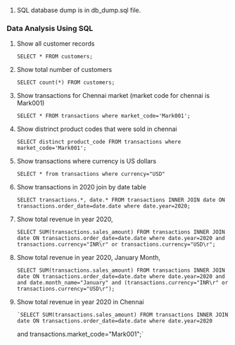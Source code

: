 1. SQL database dump is in db_dump.sql file.

### Data Analysis Using SQL

1.  Show all customer records

    `SELECT * FROM customers;`

1.  Show total number of customers

    `SELECT count(*) FROM customers;`

1.  Show transactions for Chennai market (market code for chennai is Mark001)

    `SELECT * FROM transactions where market_code='Mark001';`

1.  Show distrinct product codes that were sold in chennai

    `SELECT distinct product_code FROM transactions where market_code='Mark001';`

1.  Show transactions where currency is US dollars

    `SELECT * from transactions where currency="USD"`

1.  Show transactions in 2020 join by date table

    `SELECT transactions.*, date.* FROM transactions INNER JOIN date ON transactions.order_date=date.date where date.year=2020;`

1.  Show total revenue in year 2020,

    `SELECT SUM(transactions.sales_amount) FROM transactions INNER JOIN date ON transactions.order_date=date.date where date.year=2020 and transactions.currency="INR\r" or transactions.currency="USD\r";`

1.  Show total revenue in year 2020, January Month,

    `SELECT SUM(transactions.sales_amount) FROM transactions INNER JOIN date ON transactions.order_date=date.date where date.year=2020 and and date.month_name="January" and (transactions.currency="INR\r" or transactions.currency="USD\r");`

1.  Show total revenue in year 2020 in Chennai

        `SELECT SUM(transactions.sales_amount) FROM transactions INNER JOIN date ON transactions.order_date=date.date where date.year=2020

    and transactions.market_code="Mark001";`
